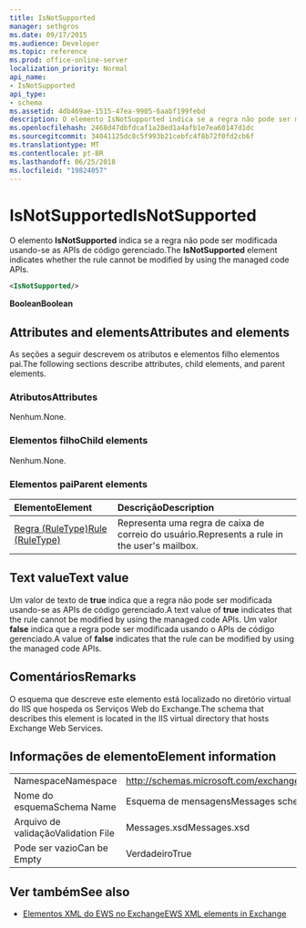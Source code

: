 ```yaml
---
title: IsNotSupported
manager: sethgros
ms.date: 09/17/2015
ms.audience: Developer
ms.topic: reference
ms.prod: office-online-server
localization_priority: Normal
api_name:
- IsNotSupported
api_type:
- schema
ms.assetid: 4db469ae-1515-47ea-9905-6aabf199febd
description: O elemento IsNotSupported indica se a regra não pode ser modificada usando-se as APIs de código gerenciado.
ms.openlocfilehash: 2468d47dbfdcaf1a28ed1a4afb1e7ea60147d1dc
ms.sourcegitcommit: 34041125dc8c5f993b21cebfc4f8b72f0fd2cb6f
ms.translationtype: MT
ms.contentlocale: pt-BR
ms.lasthandoff: 06/25/2018
ms.locfileid: "19824057"
---
```

# <a name="isnotsupported"></a><span data-ttu-id="efd38-103">IsNotSupported</span><span class="sxs-lookup"><span data-stu-id="efd38-103">IsNotSupported</span></span>

<span data-ttu-id="efd38-104">O elemento **IsNotSupported** indica se a regra não pode ser modificada usando-se as APIs de código gerenciado.</span><span class="sxs-lookup"><span data-stu-id="efd38-104">The **IsNotSupported** element indicates whether the rule cannot be modified by using the managed code APIs.</span></span> 
  
```XML
<IsNotSupported/>
```

 <span data-ttu-id="efd38-105">**Boolean**</span><span class="sxs-lookup"><span data-stu-id="efd38-105">**Boolean**</span></span>
## <a name="attributes-and-elements"></a><span data-ttu-id="efd38-106">Attributes and elements</span><span class="sxs-lookup"><span data-stu-id="efd38-106">Attributes and elements</span></span>

<span data-ttu-id="efd38-107">As seções a seguir descrevem os atributos e elementos filho elementos pai.</span><span class="sxs-lookup"><span data-stu-id="efd38-107">The following sections describe attributes, child elements, and parent elements.</span></span>
  
### <a name="attributes"></a><span data-ttu-id="efd38-108">Atributos</span><span class="sxs-lookup"><span data-stu-id="efd38-108">Attributes</span></span>

<span data-ttu-id="efd38-109">Nenhum.</span><span class="sxs-lookup"><span data-stu-id="efd38-109">None.</span></span>
  
### <a name="child-elements"></a><span data-ttu-id="efd38-110">Elementos filho</span><span class="sxs-lookup"><span data-stu-id="efd38-110">Child elements</span></span>

<span data-ttu-id="efd38-111">Nenhum.</span><span class="sxs-lookup"><span data-stu-id="efd38-111">None.</span></span>
  
### <a name="parent-elements"></a><span data-ttu-id="efd38-112">Elementos pai</span><span class="sxs-lookup"><span data-stu-id="efd38-112">Parent elements</span></span>

|<span data-ttu-id="efd38-113">**Elemento**</span><span class="sxs-lookup"><span data-stu-id="efd38-113">**Element**</span></span>|<span data-ttu-id="efd38-114">**Descrição**</span><span class="sxs-lookup"><span data-stu-id="efd38-114">**Description**</span></span>|
|:-----|:-----|
|[<span data-ttu-id="efd38-115">Regra (RuleType)</span><span class="sxs-lookup"><span data-stu-id="efd38-115">Rule (RuleType)</span></span>](rule-ruletype.md) <br/> |<span data-ttu-id="efd38-116">Representa uma regra de caixa de correio do usuário.</span><span class="sxs-lookup"><span data-stu-id="efd38-116">Represents a rule in the user's mailbox.</span></span>  <br/> |
   
## <a name="text-value"></a><span data-ttu-id="efd38-117">Text value</span><span class="sxs-lookup"><span data-stu-id="efd38-117">Text value</span></span>

<span data-ttu-id="efd38-118">Um valor de texto de **true** indica que a regra não pode ser modificada usando-se as APIs de código gerenciado.</span><span class="sxs-lookup"><span data-stu-id="efd38-118">A text value of **true** indicates that the rule cannot be modified by using the managed code APIs.</span></span> <span data-ttu-id="efd38-119">Um valor **false** indica que a regra pode ser modificada usando o APIs de código gerenciado.</span><span class="sxs-lookup"><span data-stu-id="efd38-119">A value of **false** indicates that the rule can be modified by using the managed code APIs.</span></span> 
  
## <a name="remarks"></a><span data-ttu-id="efd38-120">Comentários</span><span class="sxs-lookup"><span data-stu-id="efd38-120">Remarks</span></span>

<span data-ttu-id="efd38-121">O esquema que descreve este elemento está localizado no diretório virtual do IIS que hospeda os Serviços Web do Exchange.</span><span class="sxs-lookup"><span data-stu-id="efd38-121">The schema that describes this element is located in the IIS virtual directory that hosts Exchange Web Services.</span></span>
  
## <a name="element-information"></a><span data-ttu-id="efd38-122">Informações de elemento</span><span class="sxs-lookup"><span data-stu-id="efd38-122">Element information</span></span>

|||
|:-----|:-----|
|<span data-ttu-id="efd38-123">Namespace</span><span class="sxs-lookup"><span data-stu-id="efd38-123">Namespace</span></span>  <br/> |http://schemas.microsoft.com/exchange/services/2006/messages  <br/> |
|<span data-ttu-id="efd38-124">Nome do esquema</span><span class="sxs-lookup"><span data-stu-id="efd38-124">Schema Name</span></span>  <br/> |<span data-ttu-id="efd38-125">Esquema de mensagens</span><span class="sxs-lookup"><span data-stu-id="efd38-125">Messages schema</span></span>  <br/> |
|<span data-ttu-id="efd38-126">Arquivo de validação</span><span class="sxs-lookup"><span data-stu-id="efd38-126">Validation File</span></span>  <br/> |<span data-ttu-id="efd38-127">Messages.xsd</span><span class="sxs-lookup"><span data-stu-id="efd38-127">Messages.xsd</span></span>  <br/> |
|<span data-ttu-id="efd38-128">Pode ser vazio</span><span class="sxs-lookup"><span data-stu-id="efd38-128">Can be Empty</span></span>  <br/> |<span data-ttu-id="efd38-129">Verdadeiro</span><span class="sxs-lookup"><span data-stu-id="efd38-129">True</span></span>  <br/> |
   
## <a name="see-also"></a><span data-ttu-id="efd38-130">Ver também</span><span class="sxs-lookup"><span data-stu-id="efd38-130">See also</span></span>



- [<span data-ttu-id="efd38-131">Elementos XML do EWS no Exchange</span><span class="sxs-lookup"><span data-stu-id="efd38-131">EWS XML elements in Exchange</span></span>](ews-xml-elements-in-exchange.md)

